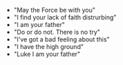 - "May the Force be with you"
- "I find your lack of faith distrurbing"
- "I am your father"
- "Do or do not. There is no try"
- "I've got a bad feeling about this"
- "I have the high ground"
- "Luke I am your father"
